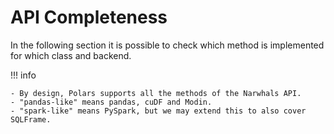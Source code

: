 # API Completeness

In the following section it is possible to check which method is implemented for which
class and backend.

!!! info

    - By design, Polars supports all the methods of the Narwhals API.
    - "pandas-like" means pandas, cuDF and Modin.
    - "spark-like" means PySpark, but we may extend this to also cover SQLFrame.

